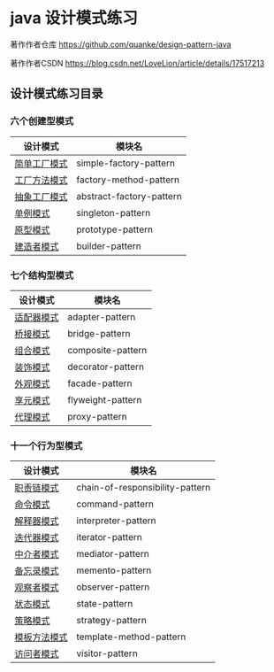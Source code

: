# java 设计模式练习

著作作者仓库		https://github.com/quanke/design-pattern-java

著作作者CSDN	 https://blog.csdn.net/LoveLion/article/details/17517213



## 设计模式练习目录

### **六个创建型模式**

| 设计模式                                                     | 模块名                   |
| ------------------------------------------------------------ | ------------------------ |
| [简单工厂模式](https://github.com/zhaozhenghao1993/design-pattern-java/tree/master/simple-factory-pattern) | simple-factory-pattern   |
| [工厂方法模式](https://github.com/zhaozhenghao1993/design-pattern-java/tree/master/factory-method-pattern) | factory-method-pattern   |
| [抽象工厂模式](https://github.com/zhaozhenghao1993/design-pattern-java/tree/master/abstract-factory-pattern) | abstract-factory-pattern |
| [单例模式](https://github.com/zhaozhenghao1993/design-pattern-java/tree/master/singleton-pattern) | singleton-pattern        |
| [原型模式](https://github.com/zhaozhenghao1993/design-pattern-java/tree/master/prototype-pattern) | prototype-pattern        |
| [建造者模式](https://github.com/zhaozhenghao1993/design-pattern-java/tree/master/builder-pattern) | builder-pattern          |

### **七个结构型模式**

| 设计模式                                                     | 模块名            |
| ------------------------------------------------------------ | ----------------- |
| [适配器模式](https://github.com/zhaozhenghao1993/design-pattern-java/tree/master/adapter-pattern) | adapter-pattern   |
| [桥接模式](https://github.com/zhaozhenghao1993/design-pattern-java/tree/master/bridge-pattern) | bridge-pattern    |
| [组合模式](https://github.com/zhaozhenghao1993/design-pattern-java/tree/master/composite-pattern) | composite-pattern |
| [装饰模式](https://github.com/zhaozhenghao1993/design-pattern-java/tree/master/decorator-pattern) | decorator-pattern |
| [外观模式](https://github.com/zhaozhenghao1993/design-pattern-java/tree/master/facade-pattern) | facade-pattern    |
| [享元模式](https://github.com/zhaozhenghao1993/design-pattern-java/tree/master/flyweight-pattern) | flyweight-pattern |
| [代理模式](https://github.com/zhaozhenghao1993/design-pattern-java/tree/master/proxy-pattern) | proxy-pattern     |

### 十一个行为型模式

| 设计模式                                                     | 模块名                          |
| ------------------------------------------------------------ | ------------------------------- |
| [职责链模式](https://github.com/zhaozhenghao1993/design-pattern-java/tree/master/chain-of-responsibility-pattern) | chain-of-responsibility-pattern |
| [命令模式](https://github.com/zhaozhenghao1993/design-pattern-java/tree/master/command-pattern) | command-pattern                 |
| [解释器模式](https://github.com/zhaozhenghao1993/design-pattern-java/tree/master/interpreter-pattern) | interpreter-pattern             |
| [迭代器模式](https://github.com/zhaozhenghao1993/design-pattern-java/tree/master/iterator-pattern) | iterator-pattern                |
| [中介者模式](https://github.com/zhaozhenghao1993/design-pattern-java/tree/master/mediator-pattern) | mediator-pattern                |
| [备忘录模式](https://github.com/zhaozhenghao1993/design-pattern-java/tree/master/memento-pattern) | memento-pattern                 |
| [观察者模式](https://github.com/zhaozhenghao1993/design-pattern-java/tree/master/observer-pattern) | observer-pattern                |
| [状态模式](https://github.com/zhaozhenghao1993/design-pattern-java/tree/master/state-pattern) | state-pattern                   |
| [策略模式](https://github.com/zhaozhenghao1993/design-pattern-java/tree/master/strategy-pattern) | strategy-pattern                |
| [模板方法模式](https://github.com/zhaozhenghao1993/design-pattern-java/tree/master/template-method-pattern) | template-method-pattern         |
| [访问者模式](https://github.com/zhaozhenghao1993/design-pattern-java/tree/master/visitor-pattern) | visitor-pattern                 |

